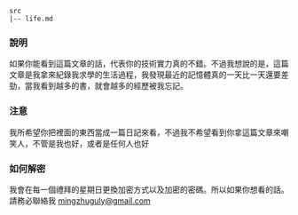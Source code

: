 ```
src
|-- life.md
```

### 說明
如果你能看到這篇文章的話，代表你的技術實力真的不錯。不過我想說的是，這篇文章是我拿來紀錄我求學的生活過程，我發現最近的記憶體真的一天比一天還要差勁，當我看到越多的書，就會越多的經歷被我忘記。

### 注意 
我所希望你把裡面的東西當成一篇日記來看，不過我不希望看到你拿這篇文章來嘲笑人，不管是我也好，或者是任何人也好

### 如何解密
我會在每一個禮拜的星期日更換加密方式以及加密的密碼。所以如果你想看的話。請務必聯絡我 mingzhuguly@gmail.com



